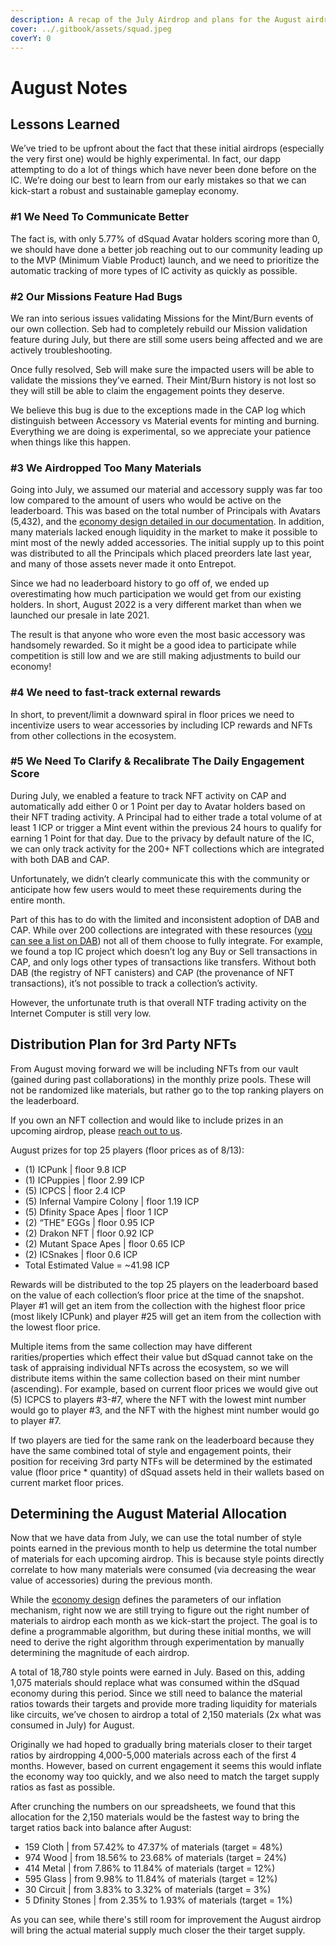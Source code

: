 ```yaml
---
description: A recap of the July Airdrop and plans for the August airdrop
cover: ../.gitbook/assets/squad.jpeg
coverY: 0
---
```


# August Notes

## Lessons Learned
We’ve tried to be upfront about the fact that these initial airdrops (especially the very first one) would be highly experimental. In fact, our dapp attempting to do a lot of things which have never been done before on the IC. We’re doing our best to learn from our early mistakes so that we can kick-start a robust and sustainable gameplay economy.

### #1 We Need To Communicate Better
The fact is, with only 5.77% of dSquad Avatar holders scoring more than 0, we should have done a better job reaching out to our community leading up to the MVP (Minimum Viable Product) launch, and we need to prioritize the automatic tracking of more types of IC activity as quickly as possible. 

### #2 Our Missions Feature Had Bugs
We ran into serious issues validating Missions for the Mint/Burn events of our own collection. Seb had to completely rebuild our Mission validation feature during July, but there are still some users being affected and we are actively troubleshooting.

Once fully resolved, Seb will make sure the impacted users will be able to validate the missions they’ve earned. Their Mint/Burn history is not lost so they will still be able to claim the engagement points they deserve.

We believe this bug is due to the exceptions made in the CAP log which distinguish between Accessory vs Material events for minting and burning. Everything we are doing is experimental, so we appreciate your patience when things like this happen.

### #3 We Airdropped Too Many Materials
Going into July, we assumed our material and accessory supply was far too low compared to the amount of users who would be active on the leaderboard. This was based on the total number of Principals with Avatars (5,432), and the [economy design detailed in our documentation](https://dsquad.gitbook.io/docs/earn/economy-design#leaderboard-and-rewards). In addition, many materials lacked enough liquidity in the market to make it possible to mint most of the newly added accessories. The initial supply up to this point was distributed to all the Principals which placed preorders late last year, and many of those assets never made it onto Entrepot.

Since we had no leaderboard history to go off of, we ended up overestimating how much participation we would get from our existing holders. In short, August 2022 is a very different market than when we launched our presale in late 2021.

The result is that anyone who wore even the most basic accessory was handsomely rewarded. So it might be a good idea to participate while competition is still low and we are still making adjustments to build our economy!

### #4 We need to fast-track external rewards
In short, to prevent/limit a downward spiral in floor prices we need to incentivize users to wear accessories by including ICP rewards and NFTs from other collections in the ecosystem.

### #5 We Need To Clarify & Recalibrate The Daily Engagement Score
During July, we enabled a feature to track NFT activity on CAP and automatically add either 0 or 1 Point per day to Avatar holders based on their NFT trading activity. A Principal had to either trade a total volume of at least 1 ICP or trigger a Mint event within the previous 24 hours to qualify for earning 1 Point for that day. Due to the privacy by default nature of the IC, we can only track activity for the 200+ NFT collections which are integrated with both DAB and CAP. 

Unfortunately, we didn’t clearly communicate this with the community or anticipate how few users would to meet these requirements during the entire month. 

Part of this has to do with the limited and inconsistent adoption of DAB and CAP. While over 200 collections are integrated with these resources ([you can see a list on DAB](https://dab.ooo/nfts/)) not all of them choose to fully integrate. For example, we found a top IC project which doesn’t log any Buy or Sell transactions in CAP, and only logs other types of transactions like transfers. Without both DAB (the registry of NFT canisters) and CAP (the provenance of NFT transactions), it’s not possible to track a collection’s activity.

However, the unfortunate truth is that overall NTF trading activity on the Internet Computer is still very low.

## Distribution Plan for 3rd Party NFTs
From August moving forward we will be including NFTs from our vault (gained during past collaborations) in the monthly prize pools. These will not be randomized like materials, but rather go to the top ranking players on the leaderboard.

If you own an NFT collection and would like to include prizes in an upcoming airdrop, please [reach out to us](https://x3ul6-2aaaa-aaaah-abjda-cai.ic0.app/partners).

August prizes for top 25 players (floor prices as of 8/13):
- (1) ICPunk | floor 9.8 ICP
- (1) ICPuppies | floor 2.99 ICP
- (5) ICPCS | floor 2.4 ICP
- (5) Infernal Vampire Colony | floor 1.19 ICP
- (5) Dfinity Space Apes | floor 1 ICP
- (2) “THE” EGGs | floor 0.95 ICP
- (2) Drakon NFT | floor 0.92 ICP
- (2) Mutant Space Apes | floor 0.65 ICP
- (2) ICSnakes | floor 0.6 ICP
- Total Estimated Value = ~41.98 ICP

Rewards will be distributed to the top 25 players on the leaderboard based on the value of each collection’s floor price at the time of the snapshot. Player #1 will get an item from the collection with the highest floor price (most likely ICPunk) and player #25 will get an item from the collection with the lowest floor price. 

Multiple items from the same collection may have different rarities/properties which effect their value but dSquad cannot take on the task of appraising individual NFTs across the ecosystem, so we will distribute items within the same collection based on their mint number (ascending). For example, based on current floor prices we would give out (5) ICPCS to players #3-#7, where the NFT with the lowest mint number would go to player #3, and the NFT with the highest mint number would go to player #7. 

If two players are tied for the same rank on the leaderboard because they have the same combined total of style and engagement points, their position for receiving 3rd party NTFs will be determined by the estimated value (floor price * quantity) of dSquad assets held in their wallets based on current market floor prices.

## Determining the August Material Allocation
Now that we have data from July, we can use the total number of style points earned in the previous month to help us determine the total number of materials for each upcoming airdrop. This is because style points directly correlate to how many materials were consumed (via decreasing the wear value of accessories) during the previous month.

While the [economy design](https://dsquad.gitbook.io/docs/earn/economy-design) defines the parameters of our inflation mechanism, right now we are still trying to figure out the right number of materials to airdrop each month as we kick-start the project. The goal is to define a programmable algorithm, but during these initial months, we will need to derive the right algorithm through experimentation by manually determining the magnitude of each airdrop.

A total of 18,780 style points were earned in July. Based on this, adding 1,075 materials should replace what was consumed within the dSquad economy during this period. Since we still need to balance the material ratios towards their targets and provide more trading liquidity for materials like circuits, we’ve chosen to airdrop a total of 2,150 materials (2x what was consumed in July) for August.

Originally we had hoped to gradually bring materials closer to their target ratios by airdropping 4,000-5,000 materials across each of the first 4 months. However, based on current engagement it seems this would inflate the economy way too quickly, and we also need to match the target supply ratios as fast as possible.

After crunching the numbers on our spreadsheets, we found that this allocation for the 2,150 materials would be the fastest way to bring the target ratios back into balance after August:
- 159 Cloth | from 57.42% to 47.37% of materials (target = 48%)
- 974 Wood | from 18.56% to 23.68% of materials (target = 24%)
- 414 Metal | from 7.86% to 11.84% of materials (target = 12%)
- 595 Glass | from 9.98% to 11.84% of materials (target = 12%)
- 30 Circuit | from 3.83% to 3.32% of materials (target = 3%)
- 5 Dfinity Stones | from 2.35% to 1.93% of materials (target = 1%)

As you can see, while there's still room for improvement the August airdrop will bring the actual material supply much closer the their target supply.
